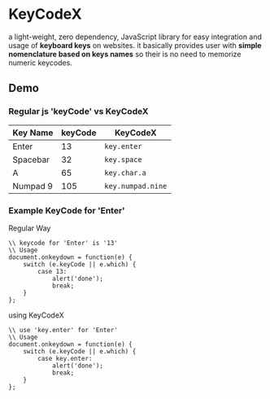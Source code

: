 # KeyCodeX

a light-weight, zero dependency, JavaScript library for easy integration and usage of **keyboard keys** on websites. 
it basically provides user with **simple nomenclature based on keys names** so their is no need to memorize numeric keycodes.

## Demo

### Regular js 'keyCode' vs KeyCodeX
Key Name | keyCode | KeyCodeX
--- | --- | ---
Enter | 13 | `key.enter`
Spacebar | 32 | `key.space`
A | 65 | `key.char.a`
Numpad 9 | 105 | `key.numpad.nine`

### Example KeyCode for 'Enter'

Regular Way
```
\\ keycode for 'Enter' is '13'
\\ Usage
document.onkeydown = function(e) {
    switch (e.keyCode || e.which) {
        case 13:
            alert('done');
            break;
    }
};
```

using KeyCodeX

```
\\ use 'key.enter' for 'Enter'
\\ Usage
document.onkeydown = function(e) {
    switch (e.keyCode || e.which) {
        case key.enter:
            alert('done');
            break;
    }
};

```
